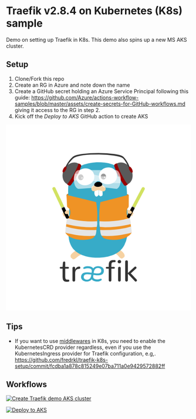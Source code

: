 # Traefik v2.8.4 on Kubernetes (K8s) sample

Demo on setting up Traefik in K8s. This demo also spins up a new MS AKS cluster.

## Setup

1. Clone/Fork this repo
2. Create an RG in Azure and note down the name
3. Create a GitHub secret holding an Azure Service Principal following this guide: <https://github.com/Azure/actions-workflow-samples/blob/master/assets/create-secrets-for-GitHub-workflows.md> giving it access to the RG in step 2.
4. Kick off the _Deploy to AKS_ GitHub action to create AKS

![Traefik](/images/traefik-logo.png)

## Tips

- If you want to use [middlewares](https://doc.traefik.io/traefik/middlewares/overview/) in K8s, you need to enable the KubernetesCRD provider regardless, even if you use the KubernetesIngress provider for Traefik configuration, e.g,. <https://github.com/fredrkl/traefik-k8s-setup/commit/fcdba1a878c815249e07ba711a0e9429572882ff>

## Workflows

[![Create Traefik demo AKS cluster](https://github.com/fredrkl/traefik-k8s-setup/actions/workflows/createaks.yml/badge.svg)](https://github.com/fredrkl/traefik-k8s-setup/actions/workflows/createaks.yml)

[![Deploy to AKS](https://github.com/fredrkl/traefik-k8s-setup/actions/workflows/deploy-to-aks.yml/badge.svg)](https://github.com/fredrkl/traefik-k8s-setup/actions/workflows/deploy-to-aks.yml)

